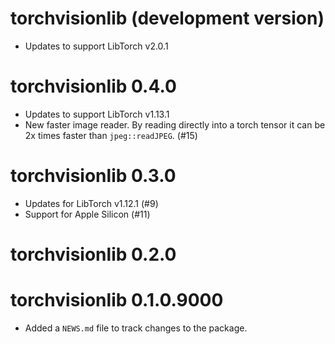 # torchvisionlib (development version)

- Updates to support LibTorch v2.0.1

# torchvisionlib 0.4.0

- Updates to support LibTorch v1.13.1
- New faster image reader. By reading directly into a torch tensor it can be 2x times faster than `jpeg::readJPEG`. (#15)

# torchvisionlib 0.3.0

- Updates for LibTorch v1.12.1 (#9)
- Support for Apple Silicon (#11)

# torchvisionlib 0.2.0

# torchvisionlib 0.1.0.9000

* Added a `NEWS.md` file to track changes to the package.
